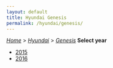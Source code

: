 ```yaml
---
layout: default
title: Hyundai Genesis
permalink: /hyundai/genesis/
---
```

[*Home*](/) > [*Hyundai*](/hyundai/) > [*Genesis*](/hyundai/genesis/)
**Select year**
- [2015](/hyundai/genesis/2015/)
- [2016](/hyundai/genesis/2016/)